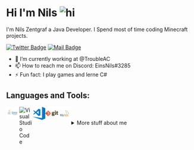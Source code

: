 # Hi I'm Nils <img src="https://user-images.githubusercontent.com/1303154/88677602-1635ba80-d120-11ea-84d8-d263ba5fc3c0.gif" width="28px" alt="hi">

I'm Nils Zentgraf a Java Developer. I Spend most of time coding Minecraft projects.


[![Twitter Badge](https://img.shields.io/badge/-@EinsNils-1ca0f1?style=flat&labelColor=1ca0f1&logo=twitter&logoColor=white&link=https://twitter.com/EinsNils)](https://twitter.com/EinsNils)  [![Mail Badge](https://img.shields.io/badge/-@nils_zentgraf-e84393?style=flat&labelColor=e84393&logo=instagram&logoColor=white)](https://instagram.com/nils_zentgraf)
<!-- TODO: Add last video link -->

- 🔭 I’m currently working at @TroubleAC
- 📫 How to reach me on Discord: EinsNils#3285
- ⚡ Fun fact: I play games and lerne C#

## Languages and Tools:

<!-- TODO: Make technologies links takes you to repositories -->

<img align="left" alt="Visual Studio Code" width="35px" src="https://raw.githubusercontent.com/github/explore/80688e429a7d4ef2fca1e82350fe8e3517d3494d/topics/java/java.png" />

<img align="left" alt="Visual Studio Code" width="35px" src="https://resources.jetbrains.com/storage/products/intellij-idea/img/meta/intellij-idea_logo_300x300.png" />

<img align="left" alt="Visual Studio Code" width="35px" src="https://raw.githubusercontent.com/github/explore/80688e429a7d4ef2fca1e82350fe8e3517d3494d/topics/visual-studio-code/visual-studio-code.png" />

<img align="left" alt="Git" width="35px" src="https://raw.githubusercontent.com/github/explore/80688e429a7d4ef2fca1e82350fe8e3517d3494d/topics/git/git.png" />

<img align="left" alt="MySQL" width="35px" src="https://raw.githubusercontent.com/github/explore/80688e429a7d4ef2fca1e82350fe8e3517d3494d/topics/mysql/mysql.png" />



<br >
<br >

<details>
<summary>
  More stuff about me
</summary>

## Github Stats
  
<!--START_SECTION:waka-->
```text
Markdown   54 mins         ███████████▓░░░░░░░░░░░░░   46.86 % 
YAML       33 mins         ███████▒░░░░░░░░░░░░░░░░░   28.90 % 
Java       18 mins         ████░░░░░░░░░░░░░░░░░░░░░   16.27 % 
Python     8 mins          █▓░░░░░░░░░░░░░░░░░░░░░░░   07.07 % 
```
<!--END_SECTION:waka-->

![EinsNils's github stats](https://github-readme-stats.vercel.app/api?username=EinsNils&count_private=false&theme=tokyonight&hide=contribs,prs)

</details>



